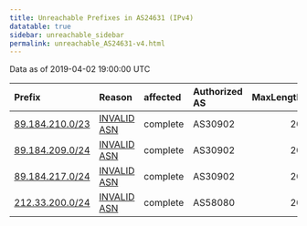```yaml
---
title: Unreachable Prefixes in AS24631 (IPv4)
datatable: true
sidebar: unreachable_sidebar
permalink: unreachable_AS24631-v4.html
---
```


Data as of 2019-04-02 19:00:00 UTC


<div class="datatable-begin"></div>

| Prefix                                                   | Reason                                                                                                 | affected   | Authorized AS   |   MaxLength | Anchor                                         |   unreachable /24s |
|:---------------------------------------------------------|:-------------------------------------------------------------------------------------------------------|:-----------|:----------------|------------:|:-----------------------------------------------|-------------------:|
| [89.184.210.0/23](https://stat.ripe.net/89.184.210.0/23) | [INVALID ASN](https://rpki-validator.ripe.net/announcement-preview?asn=AS24631&prefix=89.184.210.0/23) | complete   | AS30902         |          20 | [RIPE](unreachable_RIPE_NCC_RPKI_Root-v4.html) |                  2 |
| [89.184.209.0/24](https://stat.ripe.net/89.184.209.0/24) | [INVALID ASN](https://rpki-validator.ripe.net/announcement-preview?asn=AS24631&prefix=89.184.209.0/24) | complete   | AS30902         |          20 | [RIPE](unreachable_RIPE_NCC_RPKI_Root-v4.html) |                  1 |
| [89.184.217.0/24](https://stat.ripe.net/89.184.217.0/24) | [INVALID ASN](https://rpki-validator.ripe.net/announcement-preview?asn=AS24631&prefix=89.184.217.0/24) | complete   | AS30902         |          20 | [RIPE](unreachable_RIPE_NCC_RPKI_Root-v4.html) |                  1 |
| [212.33.200.0/24](https://stat.ripe.net/212.33.200.0/24) | [INVALID ASN](https://rpki-validator.ripe.net/announcement-preview?asn=AS24631&prefix=212.33.200.0/24) | complete   | AS58080         |          20 | [RIPE](unreachable_RIPE_NCC_RPKI_Root-v4.html) |                  1 |

<div class="datatable-end"></div>